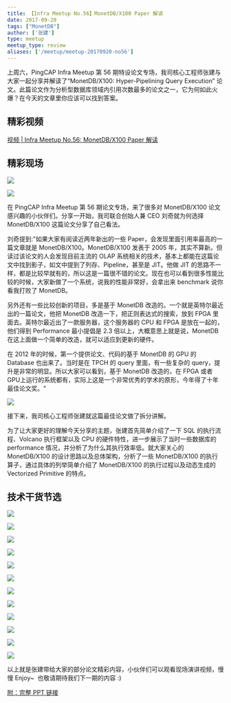 ```yaml
---
title: 【Infra Meetup No.56】MonetDB/X100 Paper 解读
date: 2017-09-20
tags: ["MonetDB"]
author: ['张建']
type: meetup
meetup_type: review
aliases: ['/meetup/meetup-20170920-no56']
---
```



上周六，PingCAP Infra Meetup 第 56 期特设论文专场，我司核心工程师张建与大家一起分享并解读了“MonetDB/X100: Hyper-Pipelining Query Execution” 论文。此篇论文作为分析型数据库领域内引用次数最多的论文之一，它为何如此火爆？在今天的文章里你应该可以找到答案。

## 精彩视频

[视频 | Infra Meetup No.56: MonetDB/X100 Paper 解读](https://v.qq.com/txp/iframe/player.html?origin=https%3A%2F%2Fmp.weixin.qq.com&amp;vid=n05516qdokt&amp;autoplay=false&amp;full=true&amp;show1080p=false)

## 精彩现场

![](media/meetup-56-20170920/1.jpeg)

![](media/meetup-56-20170920/2.jpeg)

在 PingCAP Infra Meetup 第 56 期论文专场，来了很多对 MonetDB/X100 论文感兴趣的小伙伴们。分享一开始，我司联合创始人兼 CEO 刘奇就为何选择 MonetDB/X100 这篇论文分享了自己看法。

刘奇提到:"如果大家有阅读近两年新出的一些 Paper，会发现里面引用率最高的一篇文章就是 MonetDB/X100。MonetDB/X100 发表于 2005 年，其实不算新。但读过该论文的人会发现目前主流的 OLAP 系统相关的技术，基本上都能在这篇论文中找到影子，如文中提到了列存、Pipeline，甚至是 JIT。他做 JIT 的思路不一样，都是比较早就有的，所以这是一篇很不错的论文。现在也可以看到很多性能比较的时候，大家新做了一个系统，说我的性能非常好，会拿出来 benchmark 说你看我打败了 MonetDB。

另外还有一些比较创新的项目，多是基于 MonetDB 改造的。一个就是英特尔最近出的一篇论文，他把 MonetDB 改造一下，把正则表达式的搜索，放到 FPGA 里面去。英特尔最近出了一款服务器，这个服务器的 CPU 和 FPGA 是放在一起的，他们得到 Performance 最小提倡是 2.3 倍以上，大概意思上就是说，MonetDB 在这上面做一个简单的改造，就可以适应到更新的硬件。

在 2012 年的时候，第一个提供论文、代码的基于 MonetDB 的 GPU 的 Database 也出来了。当时是在 TPCH 的 query 里面，有一些复杂的 query，提升是非常的明显。所以大家可以看到，基于 MonetDB 改造的，在 FPGA 或者 GPU上运行的系统都有，实际上这是一个非常优秀的学术的原形，今年得了十年最佳论文奖。"

![](media/meetup-56-20170920/3.jpeg)

接下来，我司核心工程师张建就这篇最佳论文做了拆分讲解。

为了让大家更好的理解今天分享的主题，张建首先简单介绍了一下 SQL 的执行流程、Volcano 执行框架以及 CPU 的硬件特性，进一步展示了当时一些数据库的 performance 情况，并分析了为什么其执行效率低。就大家关心的 MonetDB/X100 的设计思路以及总体架构，分析了一些 MonetDB/X100 的执行算子，通过具体的列举简单介绍了 MonetDB/X100 的执行过程以及动态生成的 Vectorized Primitive 的特点。

## 技术干货节选

![](media/meetup-56-20170920/4.jpeg)

![](media/meetup-56-20170920/5.jpeg)

![](media/meetup-56-20170920/6.png)

![](media/meetup-56-20170920/7.jpeg)

![](media/meetup-56-20170920/8.jpeg)

![](media/meetup-56-20170920/9.jpeg)

![](media/meetup-56-20170920/10.jpeg)

![](media/meetup-56-20170920/11.jpeg)

![](media/meetup-56-20170920/12.jpeg)

![](media/meetup-56-20170920/13.jpeg)

![](media/meetup-56-20170920/14.jpeg)

![](media/meetup-56-20170920/15.jpeg)

以上就是张建带给大家的部分论文精彩内容，小伙伴们可以观看现场演讲视频，慢慢 Enjoy~  也敬请期待我们下一期的内容 :)

[附：完整 PPT 链接](https://eyun.baidu.com/s/3pL7JKa3)
